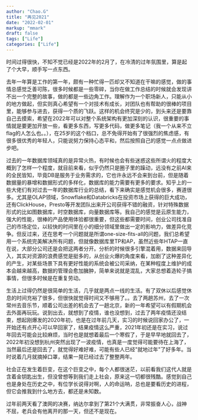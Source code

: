```yaml
---
author: "Chao.G"
title: "再见2021"
date: "2022-02-01"
markup: "mmark"
draft: false
tags: ["Life"]
categories: ["Life"]
---
```


时间过得很快，不知不觉已经是2022年的2月了，在冷清的过年氛围里，算是起了个大早，顺手写一点东西。

去年一年算是工作的第一年，颇有一种忙得一匹却又不知道在干嘛的感觉，做的事情总感觉乏善可陈，很多时候都是一些零碎，当你在做工作总结的时候就会发现讲不出一个完整的故事，做的都是一些边角工作。理解作为一个职场新人，只能从小的地方做起，但实则真心希望有一个对技术有成长，对团队也有帮助的很棒的项目里，能够参与进去，获得一个质的飞跃。这样的机会终究是少的，到头来还是要靠自己去摸索，希望在2022年可以对整个系统架构有更加深刻的认识，很重要的事情就是要更加开放一些，看更多东西，写更多代码，做更多笔记（我一个从来不立flag的人怎么也。。），在25岁的这个档口，总不免得开始有了很强烈的焦虑感，有很多很优秀的年轻人，只能说努力保持心态平和，然后按照自己的感觉一点点做进步吧。

过去的一年数据库领域真的是异常火热，有时候也会有些迷惑这些所谓火的程度大概到了怎样一个程度，就目前来看，似乎仍然只是圈子里的躁动，远没有之前AI来的全民皆知，毕竟DB是服务于业务需求的，它也许永远不会来到台前，但是随着数据量的暴增和数据形式的多样化，数据库的能力需要有更多的要求。知乎上的一些大佬们有对过去一年的数据库行业的总结，看下来确实是感觉机会很多，赛道很多。尤其是OLAP领域，Snowflake和Databricks在投资市场上获得的巨大成功，还有ClickHouse，Presto等开发团队出来开公司获得不错的融资，针对特殊数据形式的比如图数据库，时空数据库，向量数据库等。我自己的感觉是云原生能力，强大的性能，很棒的产品使用体验都很重要，但这些都需要时间，创业公司找准自己的市场定位，以较快的时间里在小的细分领域里做出一定的影响力，做差异化竞争。但反过来，还在思考一个问题就是所谓one-size-fits-all的问题，我们总希望用一个系统完美解决所有问题，但就像数据库里TP和AP，虽然近些年HTAP一直在说，大部分公司还是会把这两者分开。分析的时候很多引擎混着用，数据来回导入，其实对资源的浪费感觉是挺多的，从创业火爆的角度来看，加剧了这种差异化的产生，对某些场景下具有更好性能的系统会被公司采纳，在某种程度上维护的成本会越来越高，数据的管理会愈加臃肿，简单来说就是混乱，大家总想着造轮子搞事情，但很多时候是在重复劳动。

生活上过得仍然是很简单的生活，几乎就是两点一线的生活。有了双休以后感觉休息的时间充裕了很多，但很快就觉得时间又不够用了。。去了两趟苏州，去了一次常州去音乐节，顺着公司出差的机会去了一趟北京，新的一年希望可以有假期机会去外面再玩玩。说到出去，就想到了疫情，谁也没想到，过去了两年疫情还没结束，想起刚爆发的2020年初，也是在过年前几天，实习的时候说回家办公了，一开始还有点开心可以早回家了，结果疫情这么严重，2021年初还是在实习，说过年回去可能会比较麻烦，当时也是就想着最后一个寒假了，于是早早地就回去了，2022年初没想到杭州突然出现了一波疫情，也真是一度觉得可能要待在上海了，当然最后还是回去了，就觉得好难好难，可能有些人已经"就地过年"了好多年。当时说着几月就摘掉口罩，结果一晃已经过去了整整两年。

社会正在发生着巨变，在这个巨变之中，每个人都很迷茫，以前看我们这代人就是含着金钥匙出生，但没曾想等到我们走上社会，原来这一切都很残酷。感觉到自己也是身处在历史之中，有位学长说得对啊，人的命运呐，总也是要看历史的进程，但它会推我到什么地方去，都还是未知数。

过年前两天看了澳网的决赛，纳达尔拿到了第21个大满贯，非常振奋人心，战神不屈，老兵会有他离开的那一天，但还不是现在。







